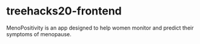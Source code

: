# treehacks20-frontend

MenoPositivity is an app designed to help women monitor and predict their symptoms of menopause.
